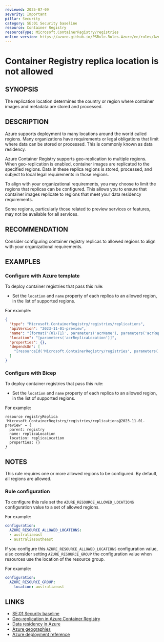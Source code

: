 ```yaml
---
reviewed: 2025-07-09
severity: Important
pillar: Security
category: SE:01 Security baseline
resource: Container Registry
resourceType: Microsoft.ContainerRegistry/registries
online version: https://azure.github.io/PSRule.Rules.Azure/en/rules/Azure.ACR.ReplicaLocation/
---
```


# Container Registry replica location is not allowed

## SYNOPSIS

The replication location determines the country or region where container images and metadata are stored and processed.

## DESCRIPTION

Azure supports deployment to many locations around the world called regions.
Many organizations have requirements or legal obligations that limit where data can be stored or processed.
This is commonly known as data residency.

Azure Container Registry supports geo-replication to multiple regions.
When geo-replication is enabled, container images are replicated to the specified regions.
Data in these replica regions is stored, processed, and subject to local legal requirements in those regions.

To align with your organizational requirements, you may choose to limit the regions that replicas can be configured.
This allows you to ensure that container images replicate to regions that meet your data residency requirements.

Some regions, particularly those related to preview services or features, may not be available for all services.

## RECOMMENDATION

Consider configuring container registry replicas to allowed regions to align with your organizational requirements.

## EXAMPLES

### Configure with Azure template

To deploy container registries that pass this rule:

- Set the `location` and `name` property of each replica to an allowed region, in the list of supported regions.

For example:

```json
{
  "type": "Microsoft.ContainerRegistry/registries/replications",
  "apiVersion": "2023-11-01-preview",
  "name": "[format('{0}/{1}', parameters('acrName'), parameters('acrReplicaLocation'))]",
  "location": "[parameters('acrReplicaLocation')]",
  "properties": {},
  "dependsOn": [
    "[resourceId('Microsoft.ContainerRegistry/registries', parameters('acrName'))]"
  ]
}
```

### Configure with Bicep

To deploy container registries that pass this rule:

- Set the `location` and `name` property of each replica to an allowed region, in the list of supported regions.

For example:

```bicep
resource registryReplica 'Microsoft.ContainerRegistry/registries/replications@2023-11-01-preview' = {
  parent: registry
  name: replicaLocation
  location: replicaLocation
  properties: {}
}
```

## NOTES

This rule requires one or more allowed regions to be configured.
By default, all regions are allowed.

### Rule configuration

<!-- module:config rule AZURE_RESOURCE_ALLOWED_LOCATIONS -->

To configure this rule set the `AZURE_RESOURCE_ALLOWED_LOCATIONS` configuration value to a set of allowed regions.

For example:

```yaml
configuration:
  AZURE_RESOURCE_ALLOWED_LOCATIONS:
  - australiaeast
  - australiasoutheast
```

If you configure this `AZURE_RESOURCE_ALLOWED_LOCATIONS` configuration value,
also consider setting `AZURE_RESOURCE_GROUP` the configuration value when resources use the location of the resource group.

For example:

```yaml
configuration:
  AZURE_RESOURCE_GROUP:
    location: australiaeast
```

## LINKS

- [SE:01 Security baseline](https://learn.microsoft.com/azure/well-architected/security/establish-baseline)
- [Geo-replication in Azure Container Registry](https://learn.microsoft.com/azure/container-registry/container-registry-geo-replication)
- [Data residency in Azure](https://azure.microsoft.com/explore/global-infrastructure/data-residency/#overview)
- [Azure geographies](https://azure.microsoft.com/explore/global-infrastructure/geographies/#geographies)
- [Azure deployment reference](https://learn.microsoft.com/azure/templates/microsoft.containerregistry/registries/replications)
